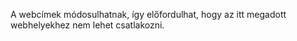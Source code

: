 <Token xmlns:xlink="http://www.w3.org/1999/xlink">A webcímek módosulhatnak, így előfordulhat, hogy az itt megadott webhelyekhez nem lehet csatlakozni.</Token>

<!--HONumber=May16_HO1-->


